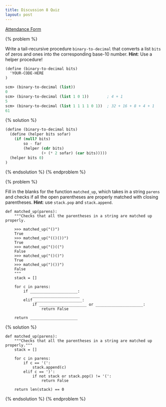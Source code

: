 ```yaml
---
title: Discussion 8 Quiz
layout: post
---
```


[Attendance Form](http://goo.gl/forms/CqzmD8ql4H)

{% problem %}

Write a tail-recursive procedure `binary-to-decimal` that converts a list `bits` of zeros and ones into the corresponding base-10 number. **Hint**: Use a helper procedure!

```scheme
(define (binary-to-decimal bits)
  'YOUR-CODE-HERE
)
```

```scheme
scm> (binary-to-decimal (list))
0
scm> (binary-to-decimal (list 1 0 1))        ; 4 + 1
5
scm> (binary-to-decimal (list 1 1 1 1 0 1))  ; 32 + 16 + 8 + 4 + 1
61
```

{% solution %}

```scheme
(define (binary-to-decimal bits)
  (define (helper bits sofar)
    (if (null? bits)
        so - far
        (helper (cdr bits)
                (+ (* 2 sofar) (car bits)))))
  (helper bits 0)
)
```

{% endsolution %}
{% endproblem %}



{% problem %}

Fill in the blanks for the function `matched_up`, which takes in a string `parens` and checks if all the open parentheses are properly matched with closing parentheses. **Hint**: use `stack.pop` and `stack.append`.

```python3
def matched_up(parens):
    """Checks that all the parentheses in a string are matched up properly.

    >>> matched_up("()")
    True
    >>> matched_up("(()())")
    True
    >>> matched_up("()((")
    False
    >>> matched_up("()()")
    True
    >>> matched_up(")())")
    False
    """
    stack = []

    for c in parens:
        if _____________________:
            _____________________
        elif _____________________:
            if _____________________ or _____________________:
                return False

    return _____________________
```

{% solution %}

```python3
def matched_up(parens):
    """Checks that all the parentheses in a string are matched up properly."""
    stack = []

    for c in parens:
        if c == '(':
            stack.append(c)
        elif c == ')':
            if not stack or stack.pop() != '(':
                return False

    return len(stack) == 0
```

{% endsolution %}
{% endproblem %}
